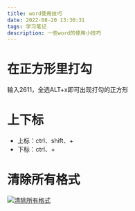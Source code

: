 ```yaml
---
title: word使用技巧
date: 2022-08-20 13:30:31
tags: 学习笔记
description: 一些word的使用小技巧
---
```


# 在正方形里打勾
输入2611，全选ALT+x即可出现打勾的正方形

# 上下标
* 上标：ctrl、shift、+
* 下标：ctrl、+

# 清除所有格式
[![清除所有格式](https://s1.ax1x.com/2023/02/27/ppCA2qS.png)](https://imgse.com/i/ppCA2qS)
